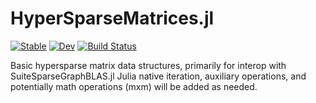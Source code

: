 # HyperSparseMatrices.jl

[![Stable](https://img.shields.io/badge/docs-stable-blue.svg)](https://Wimmerer.github.io/HyperSparseMatrices.jl/stable)
[![Dev](https://img.shields.io/badge/docs-dev-blue.svg)](https://Wimmerer.github.io/HyperSparseMatrices.jl/dev)
[![Build Status](https://github.com/Wimmerer/HyperSparseMatrices.jl/actions/workflows/CI.yml/badge.svg?branch=main)](https://github.com/Wimmerer/HyperSparseMatrices.jl/actions/workflows/CI.yml?query=branch%3Amain)


Basic hypersparse matrix data structures, primarily for interop with SuiteSparseGraphBLAS.jl
Julia native iteration, auxiliary operations, and potentially math operations (mxm) will be added as needed.